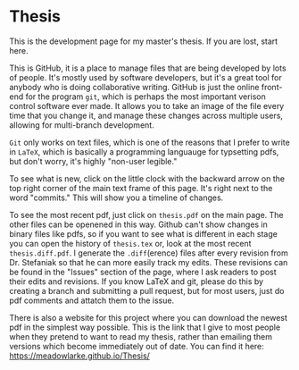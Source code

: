# Thesis
This is the development page for my master's thesis. If you are lost, start here.

This is GitHub, it is a place to manage files that are being developed by lots of people. It's mostly used by software developers, but it's a great tool for anybody who is doing collaborative writing. GitHub is just the online front-end for the program `git`, which is perhaps the most important verison control software ever made. It allows you to take an image of the file every time that you change it, and manage these changes across multiple users, allowing for multi-branch development.

`Git` only works on text files, which is one of the reasons that I prefer to write in `LaTeX`, which is basically a programming languauge for typsetting pdfs, but don't worry, it's highly "non-user legible."

To see what is new, click on the little clock with the backward arrow on the top right corner of the main text frame of this page. It's right next to the word "commits." This will show you a timeline of changes. 

To see the most recent pdf, just click on `thesis.pdf` on the main page. The other files can be openened in this way. Github can't show changes in binary files like pdfs, so if you want to see what is different in each stage you can open the history of `thesis.tex` or, look at the most recent `thesis.diff.pdf`. I generate the `.diff`(erence) files after every revision from Dr. Stefaniak so that he can more easily track my edits. These revisions can be found in the "Issues" section of the page, where I ask readers to post their edits and revisions. If you know LaTeX and git, please do this by creating a branch and submitting a pull request, but for most users, just do pdf comments and attatch them to the issue.

There is also a website for this project where you can download the newest pdf in the simplest way possible. This is the link that I give to most people when they pretend to want to read my thesis, rather than emailing them versions which become immediately out of date. You can find it here: https://meadowlarke.github.io/Thesis/
